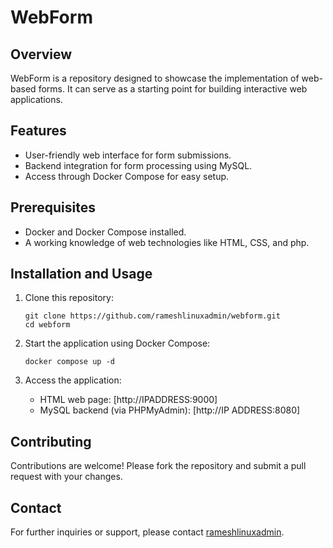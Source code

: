 # WebForm

## Overview
WebForm is a repository designed to showcase the implementation of web-based forms. It can serve as a starting point for building interactive web applications.

## Features
- User-friendly web interface for form submissions.
- Backend integration for form processing using MySQL.
- Access through Docker Compose for easy setup.

## Prerequisites
- Docker and Docker Compose installed.
- A working knowledge of web technologies like HTML, CSS, and php.

## Installation and Usage
1. Clone this repository:
   ```
   git clone https://github.com/rameshlinuxadmin/webform.git
   cd webform
   ```

2. Start the application using Docker Compose:
   ```
   docker compose up -d
   ```

3. Access the application:
   - HTML web page: [http://IPADDRESS:9000]
   - MySQL backend (via PHPMyAdmin): [http://IP ADDRESS:8080]

## Contributing
Contributions are welcome! Please fork the repository and submit a pull request with your changes.

## Contact
For further inquiries or support, please contact [rameshlinuxadmin](https://github.com/rameshlinuxadmin).

